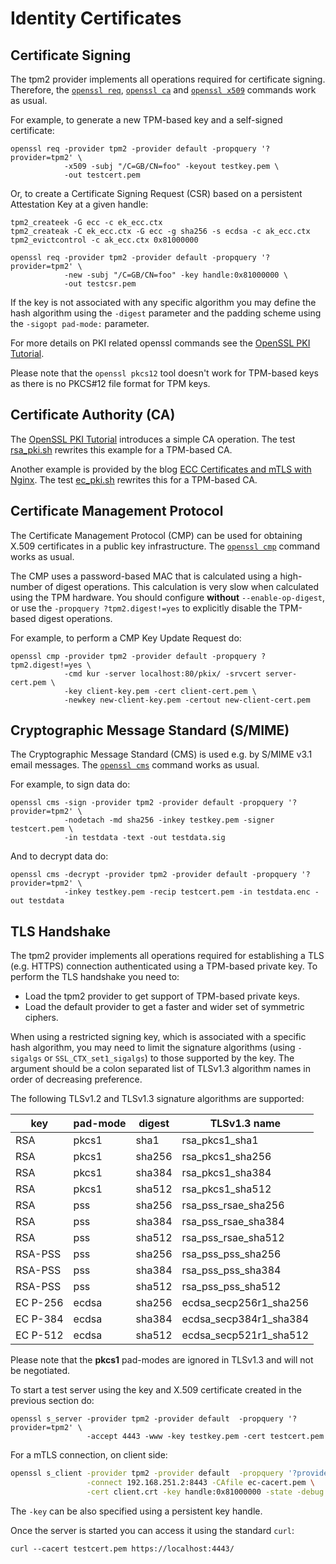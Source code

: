 # Identity Certificates

## Certificate Signing

The tpm2 provider implements all operations required for certificate signing.
Therefore, the
[`openssl req`](https://www.openssl.org/docs/manmaster/man1/openssl-req.html),
[`openssl ca`](https://www.openssl.org/docs/manmaster/man1/openssl-ca.html) and
[`openssl x509`](https://www.openssl.org/docs/manmaster/man1/openssl-x509.html)
commands work as usual.

For example, to generate a new TPM-based key and a self-signed certificate:
```
openssl req -provider tpm2 -provider default -propquery '?provider=tpm2' \
            -x509 -subj "/C=GB/CN=foo" -keyout testkey.pem \
            -out testcert.pem
```

Or, to create a Certificate Signing Request (CSR) based on a persistent
Attestation Key at a given handle:
```
tpm2_createek -G ecc -c ek_ecc.ctx
tpm2_createak -C ek_ecc.ctx -G ecc -g sha256 -s ecdsa -c ak_ecc.ctx
tpm2_evictcontrol -c ak_ecc.ctx 0x81000000

openssl req -provider tpm2 -provider default -propquery '?provider=tpm2' \
            -new -subj "/C=GB/CN=foo" -key handle:0x81000000 \
            -out testcsr.pem
```

If the key is not associated with any specific algorithm you may define the
hash algorithm using the `-digest` parameter and the padding scheme using the
`-sigopt pad-mode:` parameter.

For more details on PKI related openssl commands see the
[OpenSSL PKI Tutorial](https://pki-tutorial.readthedocs.io).

Please note that the `openssl pkcs12` tool doesn't work for TPM-based keys as
there is no PKCS#12 file format for TPM keys.

## Certificate Authority (CA)

The [OpenSSL PKI Tutorial](https://pki-tutorial.readthedocs.io/en/latest/simple/index.html)
introduces a simple CA operation. The test [rsa_pki.sh](../test/rsa_pki/rsa_pki.sh)
rewrites this example for a TPM-based CA.

Another example is provided by the blog
[ECC Certificates and mTLS with Nginx](https://andrew.dunn.dev/posts/ecc-certificates-and-mtls-with-nginx/).
The test [ec_pki.sh](../test/ec_pki/ec_pki.sh) rewrites this for a TPM-based CA.

## Certificate Management Protocol

The Certificate Management Protocol (CMP) can be used for obtaining X.509
certificates in a public key infrastructure. The
[`openssl cmp`](https://www.openssl.org/docs/manmaster/man1/openssl-cmp.html)
command works as usual.

The CMP uses a password-based MAC that is calculated using a high-number of
digest operations. This calculation is very slow when calculated using the TPM
hardware. You should configure **without** `--enable-op-digest`, or use the
`-propquery ?tpm2.digest!=yes` to explicitly disable the TPM-based digest operations.

For example, to perform a CMP Key Update Request do:
```
openssl cmp -provider tpm2 -provider default -propquery ?tpm2.digest!=yes \
            -cmd kur -server localhost:80/pkix/ -srvcert server-cert.pem \
            -key client-key.pem -cert client-cert.pem \
            -newkey new-client-key.pem -certout new-client-cert.pem
```

## Cryptographic Message Standard (S/MIME)

The Cryptographic Message Standard (CMS) is used e.g. by S/MIME v3.1 email
messages. The
[`openssl cms`](https://www.openssl.org/docs/manmaster/man1/openssl-cms.html)
command works as usual.

For example, to sign data do:
```
openssl cms -sign -provider tpm2 -provider default -propquery '?provider=tpm2' \
            -nodetach -md sha256 -inkey testkey.pem -signer testcert.pem \
            -in testdata -text -out testdata.sig
```

And to decrypt data do:
```
openssl cms -decrypt -provider tpm2 -provider default -propquery '?provider=tpm2' \
            -inkey testkey.pem -recip testcert.pem -in testdata.enc -out testdata
```

## TLS Handshake

The tpm2 provider implements all operations required for establishing a
TLS (e.g. HTTPS) connection authenticated using a TPM-based private key.
To perform the TLS handshake you need to:
 * Load the tpm2 provider to get support of TPM-based private keys.
 * Load the default provider to get a faster and wider set of symmetric ciphers.

When using a restricted signing key, which is associated with a specific hash
algorithm, you may need to limit the signature algorithms (using `-sigalgs`
or `SSL_CTX_set1_sigalgs`) to those supported by the key. The argument should
be a colon separated list of TLSv1.3 algorithm names in order of decreasing
preference.

The following TLSv1.2 and TLSv1.3 signature algorithms are supported:

| key      | pad-mode | digest | TLSv1.3 name           |
| -------- | -------- | ------ | ---------------------- |
| RSA      | pkcs1    | sha1   | rsa_pkcs1_sha1         |
| RSA      | pkcs1    | sha256 | rsa_pkcs1_sha256       |
| RSA      | pkcs1    | sha384 | rsa_pkcs1_sha384       |
| RSA      | pkcs1    | sha512 | rsa_pkcs1_sha512       |
| RSA      | pss      | sha256 | rsa_pss_rsae_sha256    |
| RSA      | pss      | sha384 | rsa_pss_rsae_sha384    |
| RSA      | pss      | sha512 | rsa_pss_rsae_sha512    |
| RSA-PSS  | pss      | sha256 | rsa_pss_pss_sha256     |
| RSA-PSS  | pss      | sha384 | rsa_pss_pss_sha384     |
| RSA-PSS  | pss      | sha512 | rsa_pss_pss_sha512     |
| EC P-256 | ecdsa    | sha256 | ecdsa_secp256r1_sha256 |
| EC P-384 | ecdsa    | sha384 | ecdsa_secp384r1_sha384 |
| EC P-512 | ecdsa    | sha512 | ecdsa_secp521r1_sha512 |

Please note that the **pkcs1** pad-modes are ignored in TLSv1.3 and will not be
negotiated.

To start a test server using the key and X.509 certificate created in the
previous section do:
```
openssl s_server -provider tpm2 -provider default  -propquery '?provider=tpm2' \
                 -accept 4443 -www -key testkey.pem -cert testcert.pem
```

For a mTLS connection, on client side:
```bash
openssl s_client -provider tpm2 -provider default  -propquery '?provider=tpm2' \
                 -connect 192.168.251.2:8443 -CAfile ec-cacert.pem \
                 -cert client.crt -key handle:0x81000000 -state -debug
```

The `-key` can be also specified using a persistent key handle.

Once the server is started you can access it using the standard `curl`:
```
curl --cacert testcert.pem https://localhost:4443/
```
